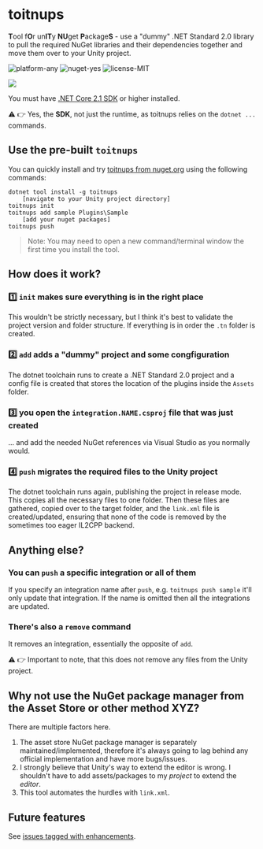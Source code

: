 # toitnups
**T**ool f**O**r un**IT**y **NU**get **P**ackage**S** - use a "dummy" .NET Standard 2.0 library to pull the required NuGet libraries and their dependencies together and move them over to your Unity project.

![platform-any](https://img.shields.io/badge/platform-any-green.svg?longCache=true&style=flat-square) ![nuget-yes](https://img.shields.io/badge/nuget-yes-green.svg?longCache=true&style=flat-square) ![license-MIT](https://img.shields.io/badge/license-MIT-blue.svg?longCache=true&style=flat-square)

![](https://i.giphy.com/media/MFPOhc5tiZ0RiMNPIS/giphy-downsized-large.gif)

You must have [.NET Core 2.1 SDK](https://www.microsoft.com/net/download/windows) or higher installed.

⚠ 👉 Yes, the **SDK**, not just the runtime, as toitnups relies on the `dotnet ...` commands.

## Use the pre-built `toitnups`

You can quickly install and try [toitnups from nuget.org](https://www.nuget.org/packages/toitnups/) using the following commands:

```console
dotnet tool install -g toitnups
    [navigate to your Unity project directory]
toitnups init
toitnups add sample Plugins\Sample
    [add your nuget packages]
toitnups push
```

> Note: You may need to open a new command/terminal window the first time you install the tool.

## How does it work?

### 1️⃣ `init` makes sure everything is in the right place

This wouldn't be strictly necessary, but I think it's best to validate the project version and folder structure. If everything is in order the `.tn` folder is created.

### 2️⃣ `add` adds a "dummy" project and some congfiguration

The dotnet toolchain runs to create a .NET Standard 2.0 project and a config file is created that stores the location of the plugins inside the `Assets` folder.

### 3️⃣ you open the `integration.NAME.csproj` file that was just created

... and add the needed NuGet references via Visual Studio as you normally would.

### 4️⃣ `push` migrates the required files to the Unity project

The dotnet toolchain runs again, publishing the project in release mode. This copies all the necessary files to one folder. Then these files are gathered, copied over to the target folder, and the `link.xml` file is created/updated, ensuring that none of the code is removed by the sometimes too eager IL2CPP backend.

## Anything else?

### You can `push` a specific integration or all of them

If you specify an integration name after `push`, e.g. `toitnups push sample` it'll only update that integration. If the name is omitted then all the integrations are updated.

### There's also a `remove` command

It removes an integration, essentially the opposite of `add`.

⚠ 👉 Important to note, that this does not remove any files from the Unity project.

## Why not use the NuGet package manager from the Asset Store or other method XYZ?

There are multiple factors here.

1. The asset store NuGet package manager is separately maintained/implemented, therefore it's always going to lag behind any official implementation and have more bugs/issues.
2. I strongly believe that Unity's way to extend the editor is wrong. I shouldn't have to add assets/packages to my *project* to extend the *editor*. 
3. This tool automates the hurdles with `link.xml`. 

## Future features

See [issues tagged with enhancements](https://github.com/tomzorz/toitnups/issues?q=is%3Aissue+is%3Aopen+label%3Aenhancement).
